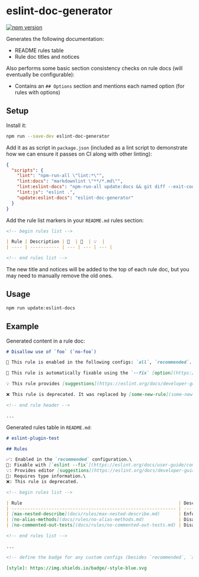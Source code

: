 # eslint-doc-generator

[![npm version][npm-image]][npm-url]

Generates the following documentation:

- README rules table
- Rule doc titles and notices

Also performs some basic section consistency checks on rule docs (will eventually be configurable):

- Contains an `## Options` section and mentions each named option (for rules with options)

## Setup

Install it:

```sh
npm run --save-dev eslint-doc-generator
```

Add it as as script in `package.json` (included as a lint script to demonstrate how we can ensure it passes on CI along with other linting):

```json
{
  "scripts": {
    "lint": "npm-run-all \"lint:*\"",
    "lint:docs": "markdownlint \"**/*.md\"",
    "lint:eslint-docs": "npm-run-all update:docs && git diff --exit-code",
    "lint:js": "eslint .",
    "update:eslint-docs": "eslint-doc-generator"
  }
}
```

Add the rule list markers in your `README.md` rules section:

```md
<!-- begin rules list -->

| Rule | Description | 💼  | 🔧  | 💡  |
| ---- | ----------- | --- | --- | --- |

<!-- end rules list -->
```

The new title and notices will be added to the top of each rule doc, but you may need to manually remove the old ones.

## Usage

```sh
npm run update:eslint-docs
```

## Example

Generated content in a rule doc:

```md
# Disallow use of `foo` (`no-foo`)

💼 This rule is enabled in the following configs: `all`, `recommended`.

🔧 This rule is automatically fixable using the `--fix` [option](https://eslint.org/docs/latest/user-guide/command-line-interface#--fix) on the command line.

💡 This rule provides [suggestions](https://eslint.org/docs/developer-guide/working-with-rules#providing-suggestions) that can be applied manually.

❌ This rule is deprecated. It was replaced by [some-new-rule](some-new-rule.md).

<!-- end rule header -->

...
```

Generated rules table in `README.md`:

```md
# eslint-plugin-test

## Rules

✅: Enabled in the `recommended` configuration.\
🔧: Fixable with [`eslint --fix`](https://eslint.org/docs/user-guide/command-line-interface#fixing-problems).\
💡: Provides editor [suggestions](https://eslint.org/docs/developer-guide/working-with-rules#providing-suggestions).\
💭: Requires type information.\
❌: This rule is deprecated.

<!-- begin rules list -->

| Rule                                                           | Description                                       | 💼            | 🔧  | 💡  | 💭  |
| -------------------------------------------------------------- | ------------------------------------------------- | ------------- | --- | --- | --- |
| [max-nested-describe](docs/rules/max-nested-describe.md)       | Enforces a maximum depth to nested describe calls |               |     |     |     |
| [no-alias-methods](docs/rules/no-alias-methods.md)             | Disallow alias methods                            | ✅ ![style][] | 🔧  |     |     |
| [no-commented-out-tests](docs/rules/no-commented-out-tests.md) | Disallow commented out tests                      | ✅            |     |     |     |

<!-- end rules list -->

...

<!-- define the badge for any custom configs (besides `recommended`, `all`) here -->

[style]: https://img.shields.io/badge/-style-blue.svg
```

[npm-image]: https://badge.fury.io/js/eslint-doc-generator.svg
[npm-url]: https://www.npmjs.com/package/eslint-doc-generator
